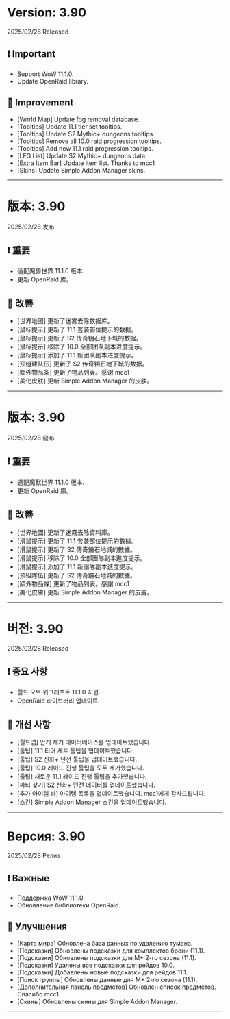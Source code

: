 # Version: 3.90
2025/02/28 Released
## ❗ Important
- Support WoW 11.1.0.
- Update OpenRaid library.
## 💪 Improvement
- [World Map] Update fog removal database.
- [Tooltips] Update 11.1 tier set tooltips.
- [Tooltips] Update S2 Mythic+ dungeons tooltips.
- [Tooltips] Remove all 10.0 raid progression tooltips.
- [Tooltips] Add new 11.1 raid progression tooltips.
- [LFG List] Update S2 Mythic+ dungeons data.
- [Extra Item Bar] Update item list. Thanks to mcc1
- [Skins] Update Simple Addon Manager skins.

------
# 版本: 3.90
2025/02/28 发布
## ❗ 重要
- 适配魔兽世界 11.1.0 版本.
- 更新 OpenRaid 库。
## 💪 改善
- [世界地图] 更新了迷雾去除数据库。
- [鼠标提示] 更新了 11.1 套装部位提示的数据。
- [鼠标提示] 更新了 S2 传奇钥石地下城的数据。
- [鼠标提示] 移除了 10.0 全部团队副本进度提示。
- [鼠标提示] 添加了 11.1 新团队副本进度提示。
- [预组建队伍] 更新了 S2 传奇钥石地下城的数据。
- [额外物品条] 更新了物品列表。感谢 mcc1
- [美化皮肤] 更新 Simple Addon Manager 的皮肤。

------
# 版本: 3.90
2025/02/28 發布
## ❗ 重要
- 適配魔獸世界 11.1.0 版本.
- 更新 OpenRaid 庫。
## 💪 改善
- [世界地圖] 更新了迷霧去除資料庫。
- [滑鼠提示] 更新了 11.1 套裝部位提示的數據。
- [滑鼠提示] 更新了 S2 傳奇鑰石地城的數據。
- [滑鼠提示] 移除了 10.0 全部團隊副本進度提示。
- [滑鼠提示] 添加了 11.1 新團隊副本進度提示。
- [預組隊伍] 更新了 S2 傳奇鑰石地城的數據。
- [額外物品條] 更新了物品列表。感謝 mcc1
- [美化皮膚] 更新 Simple Addon Manager 的皮膚。

------
# 버전: 3.90
2025/02/28 Released
## ❗ 중요 사항
- 월드 오브 워크래프트 11.1.0 지원.
- OpenRaid 라이브러리 업데이트.
## 💪 개선 사항
- [월드맵] 안개 제거 데이터베이스를 업데이트했습니다.
- [툴팁] 11.1 티어 세트 툴팁을 업데이트했습니다.
- [툴팁] S2 신화+ 던전 툴팁을 업데이트했습니다.
- [툴팁] 10.0 레이드 진행 툴팁을 모두 제거했습니다.
- [툴팁] 새로운 11.1 레이드 진행 툴팁을 추가했습니다.
- [파티 찾기] S2 신화+ 던전 데이터를 업데이트했습니다.
- [추가 아이템 바] 아이템 목록을 업데이트했습니다. mcc1에게 감사드립니다.
- [스킨] Simple Addon Manager 스킨을 업데이트했습니다.

------
# Версия: 3.90
2025/02/28 Релиз
## ❗ Важные
- Поддержка WoW 11.1.0.
- Обновление библиотеки OpenRaid.
## 💪 Улучшения
- [Карта мира] Обновлена база данных по удалению тумана.
- [Подсказки] Обновлены подсказки для комплектов брони (11.1).
- [Подсказки] Обновлены подсказки для М+ 2-го сезона (11.1).
- [Подсказки] Удалены все подсказки для рейдов 10.0.
- [Подсказки] Добавлены новые подсказки для рейдов 11.1.
- [Поиск группы] Обновлены данные для М+ 2-го сезона (11.1).
- [Дополнительная панель предметов] Обновлен список предметов. Спасибо mcc1.
- [Скины] Обновлены скины для Simple Addon Manager.

------
